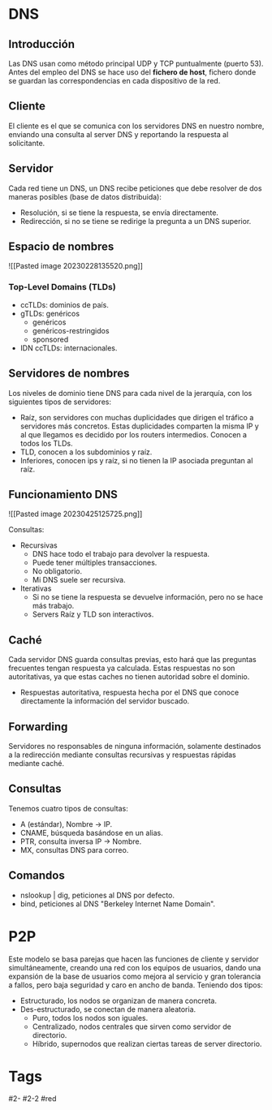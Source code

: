 # DNS
## Introducción
Las DNS usan como método principal UDP y TCP puntualmente (puerto 53).
Antes del empleo del DNS se hace uso del **fichero de host**, fichero donde se guardan las correspondencias en cada dispositivo de la red.
## Cliente
El cliente es el que se comunica con los servidores DNS en nuestro nombre, enviando una consulta al server DNS y reportando la respuesta al solicitante.
## Servidor
Cada red tiene un DNS, un DNS recibe peticiones que debe resolver de dos maneras posibles (base de datos distribuida):
- Resolución, si se tiene la respuesta, se envía directamente.
- Redirección, si no se tiene se redirige la pregunta a un DNS superior.

## Espacio de nombres

![[Pasted image 20230228135520.png]]

### Top-Level Domains (TLDs)
- ccTLDs: dominios de país.
- gTLDs: genéricos
	- genéricos
	- genéricos-restringidos
	- sponsored
- IDN ccTLDs: internacionales.

## Servidores de nombres
Los niveles de dominio tiene DNS para cada nivel de la jerarquía, con los siguientes tipos de servidores:
- Raíz, son servidores con muchas duplicidades que dirigen el tráfico a servidores más concretos. Estas duplicidades comparten la misma IP y al que llegamos es decidido por los routers intermedios. Conocen a todos los TLDs.
- TLD, conocen a los subdominios y raíz.
- Inferiores, conocen ips y raíz, si no tienen la IP asociada preguntan al raíz.

## Funcionamiento DNS

![[Pasted image 20230425125725.png]]

Consultas:
- Recursivas
	- DNS hace todo el trabajo para devolver la respuesta.
	- Puede tener múltiples transacciones.
	- No obligatorio.
	- Mi DNS suele ser recursiva.
- Iterativas
	- Si no se tiene la respuesta se devuelve información, pero no se hace más trabajo.
	- Servers Raíz y TLD son interactivos.

## Caché
Cada servidor DNS guarda consultas previas, esto hará que las preguntas frecuentes tengan respuesta ya calculada. Estas respuestas no son autoritativas, ya que estas caches no tienen autoridad sobre el dominio.
- Respuestas autoritativa, respuesta hecha por el DNS que conoce directamente la información del servidor buscado.

## Forwarding
Servidores no responsables de ninguna información, solamente destinados a la redirección mediante consultas recursivas y respuestas rápidas mediante caché.
## Consultas
Tenemos cuatro tipos de consultas:
- A (estándar), Nombre -> IP.
- CNAME, búsqueda basándose en un alias.
- PTR, consulta inversa IP -> Nombre.
- MX, consultas DNS para correo.

## Comandos
- nslookup | dig, peticiones al DNS por defecto.
- bind, peticiones al DNS "Berkeley Internet Name Domain".

# P2P
Este modelo se basa parejas que hacen las funciones de cliente y servidor simultáneamente, creando una red con los equipos de usuarios, dando una expansión de la base de usuarios como mejora al servicio y gran tolerancia a fallos, pero baja seguridad y caro en ancho de banda.
Teniendo dos tipos:
- Estructurado, los nodos se organizan de manera concreta.
- Des-estructurado, se conectan de manera aleatoria.
	- Puro, todos los nodos son iguales.
	- Centralizado, nodos centrales que sirven como servidor de directorio.
	- Híbrido, supernodos que realizan ciertas tareas de server directorio.

# Tags
#2-
#2-2 
#red